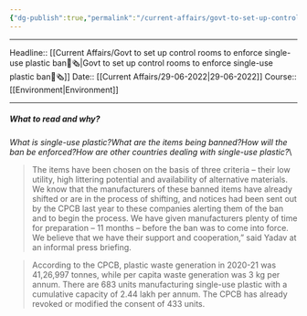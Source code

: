 ```yaml
---
{"dg-publish":true,"permalink":"/current-affairs/govt-to-set-up-control-rooms-to-enforce-single-use-plastic-ban/"}
---
```


----
Headline:: [[Current Affairs/Govt to set up control rooms to enforce single-use plastic ban📰🗞️\|Govt to set up control rooms to enforce single-use plastic ban📰🗞️]]
Date:: [[Current Affairs/29-06-2022\|29-06-2022]]
Course:: [[Environment\|Environment]] 

----
##### What to read and why? 


_What is single-use plastic?What are the items being banned?How will the ban be enforced?How are other countries dealing with single-use plastic?_\

>The items have been chosen on the basis of three criteria – their low utility, high littering potential and availability of alternative materials. We know that the manufacturers of these banned items have already shifted or are in the process of shifting, and notices had been sent out by the CPCB last year to these companies alerting them of the ban and to begin the process. We have given manufacturers plenty of time for preparation – 11 months – before the ban was to come into force. We believe that we have their support and cooperation,” said Yadav at an informal press briefing.

>According to the CPCB, plastic waste generation in 2020-21 was 41,26,997 tonnes, while per capita waste generation was 3 kg per annum. There are 683 units manufacturing single-use plastic with a cumulative capacity of 2.44 lakh per annum. The CPCB has already revoked or modified the consent of 433 units.
